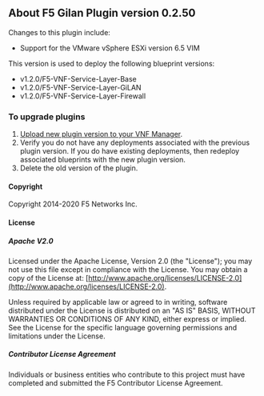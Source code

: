 ## About F5 Gilan Plugin version 0.2.50
Changes to this plugin include:

- Support for the VMware vSphere ESXi version 6.5 VIM 


This version is used to deploy the following blueprint versions:

- v1.2.0/F5-VNF-Service-Layer-Base
- v1.2.0/F5-VNF-Service-Layer-GiLAN
- v1.2.0/F5-VNF-Service-Layer-Firewall

### To upgrade plugins

1. [Upload new plugin version to your VNF Manager](https://github.com/F5Networks/f5-nfv-solutions/tree/master/supported/plugins#manually-upload-plugins-to-vnf-manager). 
2. Verify you do not have any deployments associated with the previous plugin version. If you do have existing deployments, 
then redeploy associated blueprints with the new plugin version.
3. Delete the old version of the plugin.

#### Copyright
Copyright 2014-2020 F5 Networks Inc.

#### License

##### Apache V2.0 
Licensed under the Apache License, Version 2.0 (the "License"); you may not use this file except in compliance with the License. You may obtain a copy of the License at: [http://www.apache.org/licenses/LICENSE-2.0](http://www.apache.org/licenses/LICENSE-2.0).

Unless required by applicable law or agreed to in writing, software distributed under the License is distributed on an "AS IS" BASIS, WITHOUT WARRANTIES OR CONDITIONS OF ANY KIND, either express or implied. See the License for the specific language governing permissions and limitations under the License.

##### Contributor License Agreement
Individuals or business entities who contribute to this project must have completed and submitted the F5 Contributor License Agreement.
